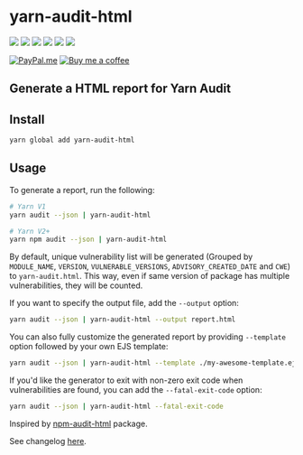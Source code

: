 # yarn-audit-html

[![](https://img.shields.io/librariesio/release/npm/yarn-audit-html?logo=npm)](https://www.npmjs.com/package/yarn-audit-html)
[![](https://img.shields.io/npm/dw/yarn-audit-html?logo=npm)](https://www.npmjs.com/package/yarn-audit-html)
[![](https://img.shields.io/snyk/vulnerabilities/npm/yarn-audit-html.svg?style=flat-square&logo=snyk)](https://snyk.io/test/npm/yarn-audit-html)
![](https://img.shields.io/github/last-commit/davityavryan/yarn-audit-html.svg?style=flat-square&logo=github)
[![](https://img.shields.io/node/v/yarn-audit-html?logo=node.js)](https://github.com/nodejs/release#release-schedule)
[![](https://flat.badgen.net/packagephobia/install/yarn-audit-html?logo=packagephobia)](https://packagephobia.now.sh/result?p=yarn-audit-html)

[![PayPal.me](https://img.shields.io/badge/PayPal-donate-blue?style=for-the-badge&logo=paypal)](https://www.buymeacoffee.com/davityavryan)
[![Buy me a coffee](https://img.shields.io/badge/Buy%20me%20a%20coffee-donate-yellow?style=for-the-badge&logo=buymeacoffee)](https://www.buymeacoffee.com/davityavryan)

## Generate a HTML report for Yarn Audit

## Install

```bash
yarn global add yarn-audit-html
```

## Usage

To generate a report, run the following:

```bash
# Yarn V1
yarn audit --json | yarn-audit-html

# Yarn V2+
yarn npm audit --json | yarn-audit-html
```

By default, unique vulnerability list will be generated (Grouped by `MODULE_NAME`, `VERSION`, `VULNERABLE_VERSIONS`,
`ADVISORY_CREATED_DATE` and `CWE`) to `yarn-audit.html`. This way, even if same version of package has multiple
vulnerabilities, they will be counted.

If you want to specify the output file, add the `--output` option:

```bash
yarn audit --json | yarn-audit-html --output report.html
```

You can also fully customize the generated report by providing `--template` option followed by your own EJS template:

```bash
yarn audit --json | yarn-audit-html --template ./my-awesome-template.ejs
```

If you'd like the generator to exit with non-zero exit code when vulnerabilities are found, you can add the
`--fatal-exit-code` option:

```bash
yarn audit --json | yarn-audit-html --fatal-exit-code
```

Inspired by [npm-audit-html](https://github.com/Filiosoft/npm-audit-html) package.

See changelog [here](https://github.com/davityavryan/yarn-audit-html/releases).

